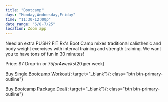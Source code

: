 ```yaml
---
title: "Bootcamp"
days: "Monday,Wednesday,Friday"
time: "11:30-12:00p"
date_range: "6/8-7/25"
location: Zoom app
---
```

Need an extra PUSH? FIT Rx's Boot Camp mixes traditional calisthenic and body weight exercises with interval training and strength training. We want you to have tons of fun in 30 minutes!

Price:
$7 Drop-in or $75 for 4 weeks ($20 per week)

[Buy Single Bootcamp Workout](https://app.acuityscheduling.com/schedule.php?owner=16546307&appointmentType=14797117){: target="_blank"}{: class="btn btn-primary-outline"}

[Buy Bootcamp Package Deal](https://app.acuityscheduling.com/catalog.php?owner=16546307&category=Bootcamp+Packages+%28Virtual+via+Zoom%29){: target="_blank"}{: class="btn btn-primary-outline"}
